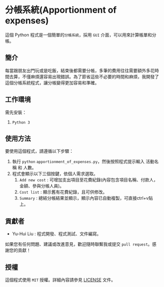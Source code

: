 # 分帳系統(Apportionment of expenses)

這個 Python 程式是一個簡單的`分帳系統`，採用 `GUI` 介面，可以用來計算帳單和分帳。

## 簡介

每當跟朋友出門玩或是吃飯，結束後都需要分帳，多筆的費用往往需要額外多花時間去算，不僅麻煩還容易出現錯誤。為了節省這些不必要的時間和麻煩，我開發了這個分帳系統程式，讓分帳變得更加容易和準確。

## 工作環境

需先安裝：

1. `Python 3`

## 使用方法

要使用這個程式，請遵循以下步驟：

1. 執行 `python` `apportionment_of_expenses.py`，然後按照程式提示輸入 活動名稱 和 人數。
1. 程式會顯示以下三個按鍵，依個人需求選取。
   1. `Add new cost` : 可增加支出項目至花費紀錄(內容包含項目名稱、付款人，金額、參與分帳人員)。
   1. `Cost list` : 顯示舊有花費紀錄，且可供修改。
   1. `Summary` : 總結分帳結果並顯示，顯示內容已自動複製，可直接ctrl+v貼上。

## 貢獻者

- Yu-Hui Liu : 程式開發、程式測試、文件編寫。

如果您有任何問題、建議或改進意見，歡迎隨時聯繫我或提交 `pull request`。感謝您的貢獻！

## 授權

這個程式使用 `MIT` 授權。詳細內容請參見 [LICENSE](https://choosealicense.com/licenses/mit/) 文件。